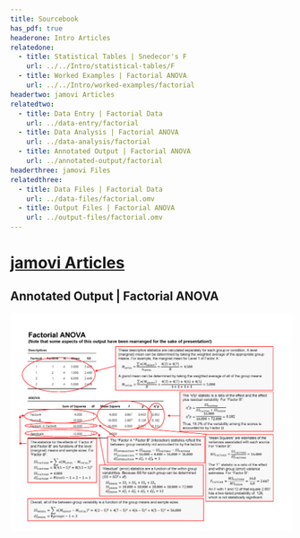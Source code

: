 ```yaml
---
title: Sourcebook
has_pdf: true
headerone: Intro Articles
relatedone:
  - title: Statistical Tables | Snedecor's F
    url: ../../Intro/statistical-tables/F
  - title: Worked Examples | Factorial ANOVA
    url: ../../Intro/worked-examples/factorial
headertwo: jamovi Articles
relatedtwo:
  - title: Data Entry | Factorial Data
    url: ../data-entry/factorial
  - title: Data Analysis | Factorial ANOVA
    url: ../data-analysis/factorial
  - title: Annotated Output | Factorial ANOVA
    url: ../annotated-output/factorial
headerthree: jamovi Files
relatedthree:
  - title: Data Files | Factorial Data
    url: ../data-files/factorial.omv
  - title: Output Files | Factorial ANOVA
    url: ../output-files/factorial.omv
---
```


# [jamovi Articles](../index.md)

## Annotated Output | Factorial ANOVA

<p align="center"><kbd><img src="factorial.png"></kbd></p>

